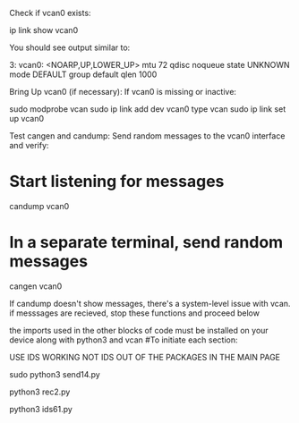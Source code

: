 Check if vcan0 exists:

ip link show vcan0

You should see output similar to:

3: vcan0: <NOARP,UP,LOWER_UP> mtu 72 qdisc noqueue state UNKNOWN mode DEFAULT group default qlen 1000

Bring Up vcan0 (if necessary): If vcan0 is missing or inactive:

sudo modprobe vcan
sudo ip link add dev vcan0 type vcan
sudo ip link set up vcan0

Test cangen and candump: Send random messages to the vcan0 interface and verify:

# Start listening for messages
candump vcan0

# In a separate terminal, send random messages
cangen vcan0

If candump doesn't show messages, there's a system-level issue with vcan.
if messsages are recieved, stop these functions and proceed below

the imports used in the other blocks of code must be installed on your device along with python3 and vcan
#To initiate each section:

USE IDS WORKING NOT IDS OUT OF THE PACKAGES IN THE MAIN PAGE

sudo python3 send14.py

python3 rec2.py

python3 ids61.py
